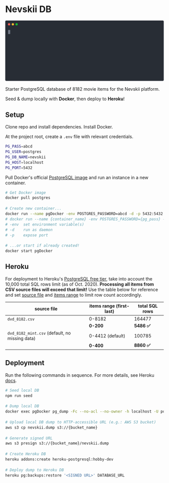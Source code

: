# Nevskii DB

<p align="center">
  <img width="600" src="./assets/svg/seed.svg">
</p>
Starter PostgreSQL database of 8182 movie items for the Nevskii platform.

Seed & dump locally with **Docker**, then deploy to **Heroku**!

## Setup

Clone repo and install dependencies. Install Docker.

At the project root, create a `.env` file with relevant credentials.

```bash
PG_PASS=abcd
PG_USER=postgres
PG_DB_NAME=nevskii
PG_HOST=localhost
PG_PORT=5432
```

Pull Docker's official [PostgreSQL image](https://hub.docker.com/_/postgres) and run an instance in a new container.

```bash
# Get Docker image
docker pull postgres

# Create new container...
docker run --name pgDocker -env POSTGRES_PASSWORD=abcd -d -p 5432:5432 postgres
# docker run --name {container_name} -env POSTGRES_PASSWORD={pg_pass} -d -p {host_port}:{container_port} {pg_username}
# -env  set environment variable(s)
# -d    run as daemon
# -p    expose port

# ...or start if already created!
docker start pgDocker
```

## Heroku

For deployment to Heroku's [PostgreSQL free tier](https://elements.heroku.com/addons/heroku-postgresql), take into account the 10,000 total SQL rows limit (as of Oct. 2020). **Processing all items from CSV source files will exceed that limit!** Use the table below for reference and set [source file](https://github.com/niiccolas/nevskii-db/blob/b17d3dac9f8e8c2cd05934516766a0428953b4b3/src/index.js#L44) and [items range](https://github.com/niiccolas/nevskii-db/blob/b17d3dac9f8e8c2cd05934516766a0428953b4b3/src/index.js#L43) to limit row count accordingly.

| source file                                    | items range (first-last)            | total SQL rows |
| ---------------------------------------------- | ---------------- | -------------- |
| `dvd_8182.csv`                                 | 0-8182           | 164477         |
|                                                | **0-200**        | **5486 ✅**    |
| `dvd_8182_mint.csv` (default, no missing data) | 0-4412 (default) | 100785         |
|                                                | **0-400**        | **8860 ✅**    |

## Deployment

Run the following commands in sequence. For more details, see Heroku [docs](https://devcenter.heroku.com/articles/heroku-postgres-import-export#import-to-heroku-postgres).

```bash
# Seed local DB
npm run seed

# Dump local DB
docker exec pgDocker pg_dump -Fc --no-acl --no-owner -h localhost -U postgres nevskii > nevskii.dump

# Upload local DB dump to HTTP-accessible URL (e.g.: AWS S3 bucket)
aws s3 cp nevskii.dump s3://{bucket_name}

# Generate signed URL
aws s3 presign s3://{bucket_name}/nevskii.dump

# Create Heroku DB
heroku addons:create heroku-postgresql:hobby-dev

# Deploy dump to Heroku DB
heroku pg:backups:restore '<SIGNED URL>' DATABASE_URL
```
